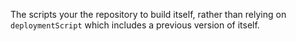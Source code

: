 The scripts your the repository to build itself, rather than relying on `deploymentScript` which includes a previous version of itself.